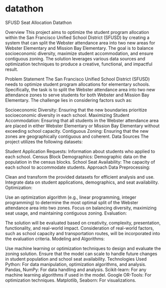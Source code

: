 # datathon
SFUSD Seat Allocation Datathon

Overview
This project aims to optimize the student program allocation within the San Francisco Unified School District (SFUSD) by creating a system that can split the Webster attendance area into two new areas for Webster Elementary and Mission Bay Elementary. The goal is to balance socioeconomic diversity, maximize student accommodation, and ensure contiguous zoning. The solution leverages various data sources and optimization techniques to produce a creative, functional, and impactful result.

Problem Statement
The San Francisco Unified School District (SFUSD) needs to optimize student program allocations for elementary schools. Specifically, the task is to split the Webster attendance area into two new attendance zones to serve students for both Webster and Mission Bay Elementary. The challenge lies in considering factors such as:

Socioeconomic Diversity: Ensuring that the new boundaries prioritize socioeconomic diversity in each school.
Maximizing Student Accommodation: Ensuring that all students in the Webster attendance area are placed in either Webster Elementary or Mission Bay Elementary without exceeding school capacity.
Contiguous Zoning: Ensuring that the new zones are geographically contiguous and coherent.
Data Sources
The project utilizes the following datasets:

Student Application Requests: Information about students who applied to each school.
Census Block Demographics: Demographic data on the population in the census blocks.
School Seat Availability: The capacity of each school to accommodate students.
Approach
Data Preprocessing:

Clean and transform the provided datasets for efficient analysis and use.
Integrate data on student applications, demographics, and seat availability.
Optimization:

Use an optimization algorithm (e.g., linear programming, integer programming) to determine the most optimal split of the Webster attendance area into two zones.
Focus on balancing diversity, maximizing seat usage, and maintaining contiguous zoning.
Evaluation:

The solution will be evaluated based on creativity, complexity, presentation, functionality, and real-world impact.
Consideration of real-world factors, such as school capacity and transportation routes, will be incorporated into the evaluation criteria.
Modeling and Algorithms:

Use machine learning or optimization techniques to design and evaluate the zoning solution.
Ensure that the model can scale to handle future changes in student population and school seat availability.
Technologies Used
Python: For data manipulation, optimization algorithms, and analysis.
Pandas, NumPy: For data handling and analysis.
Scikit-learn: For any machine learning algorithms if used in the model.
Google OR-Tools: For optimization techniques.
Matplotlib, Seaborn: For visualizations.
